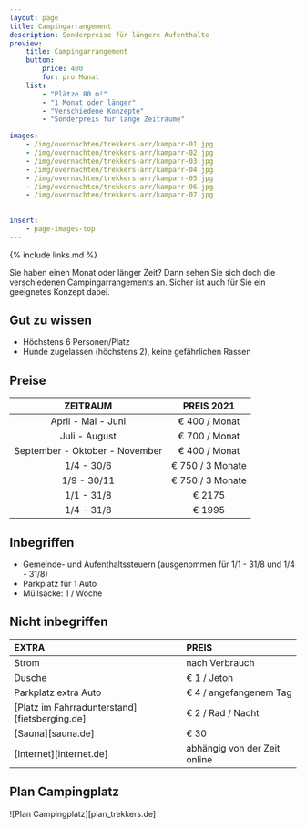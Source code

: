 ```yaml
---
layout: page
title: Campingarrangement 
description: Sonderpreise für längere Aufenthalte
preview: 
    title: Campingarrangement 
    button:
        price: 400
        for: pro Monat
    list:
        - "Plätze 80 m²"
        - "1 Monat oder länger"
        - "Verschiedene Konzepte"
        - "Sonderpreis für lange Zeiträume"

images:
    - /img/overnachten/trekkers-arr/kamparr-01.jpg
    - /img/overnachten/trekkers-arr/kamparr-02.jpg
    - /img/overnachten/trekkers-arr/kamparr-03.jpg
    - /img/overnachten/trekkers-arr/kamparr-04.jpg
    - /img/overnachten/trekkers-arr/kamparr-05.jpg
    - /img/overnachten/trekkers-arr/kamparr-06.jpg
    - /img/overnachten/trekkers-arr/kamparr-07.jpg
    
    
insert:
    - page-images-top
---
```


{% include links.md %}

Sie haben einen Monat oder länger Zeit? Dann sehen Sie sich doch die verschiedenen Campingarrangements an. Sicher ist auch für Sie ein geeignetes Konzept dabei.

## Gut zu wissen

- Höchstens 6 Personen/Platz
- Hunde zugelassen (höchstens 2), keine gefährlichen Rassen

## Preise

ZEITRAUM        | PREIS 2021   
:-------------:|:-----------:|
April - Mai - Juni | € 400 / Monat                      
Juli  - August | € 700 / Monat              
September - Oktober - November | € 400 / Monat
1/4 - 30/6 | € 750 / 3 Monate
1/9 - 30/11 | € 750 / 3 Monate
1/1 - 31/8 | € 2175
1/4 - 31/8 | € 1995

## Inbegriffen

- Gemeinde- und Aufenthaltssteuern (ausgenommen für 1/1 - 31/8 und 1/4 - 31/8)
- Parkplatz für 1 Auto
- Müllsäcke: 1 / Woche

## Nicht inbegriffen

EXTRA              | PREIS 
:------------------|:-----------|
Strom              |nach Verbrauch 
Dusche             |€ 1 / Jeton
Parkplatz extra Auto  | € 4 / angefangenem Tag
[Platz im Fahrradunterstand][fietsberging.de]| € 2 / Rad / Nacht
[Sauna][sauna.de]   | € 30
[Internet][internet.de]| abhängig von der Zeit online

## Plan Campingplatz

![Plan Campingplatz][plan_trekkers.de]
